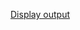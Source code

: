 
[Display output](https://raw.githubusercontent.com/Heethashreesathish/Java-Programs/main/7b_CookieManagement/7b_cookies2.png)


